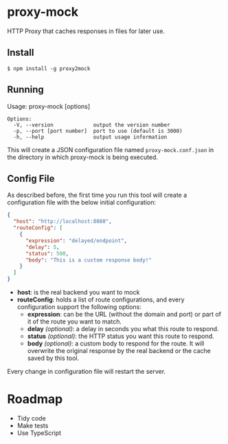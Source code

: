 # proxy-mock
HTTP Proxy that caches responses in files for later use.

## Install
```
$ npm install -g proxy2mock
```

## Running
Usage: proxy-mock [options]
```
Options:
  -V, --version             output the version number
  -p, --port [port number]  port to use (default is 3000)
  -h, --help                output usage information
```

This will create a JSON configuration file named `proxy-mock.conf.json` in the directory in which proxy-mock is being executed.

## Config File
As described before, the first time you run this tool will create a configuration file with the below initial configuration:
```json
{
  "host": "http://localhost:8080",
  "routeConfig": [
    {
      "expression": "delayed/endpoint",
      "delay": 5,
      "status": 500,
      "body": "This is a custom response body!"
    }
  ]
}
```

* **host**: is the real backend you want to mock
* **routeConfig**: holds a list of route configurations, and every configuration support the following options:
    * **expression**: can be the URL (without the domain and port) or part of it of the route you want to match.
    * **delay** *(optional)*: a delay in seconds you what this route to respond.
    * **status** *(optional)*: the HTTP status you want this route to respond.
    * **body** *(optional)*: a custom body to respond for the route. It will overwrite the original response by the real backend or the cache saved by this tool.

Every change in configuration file will restart the server.

# Roadmap
- Tidy code
- Make tests
- Use TypeScript
